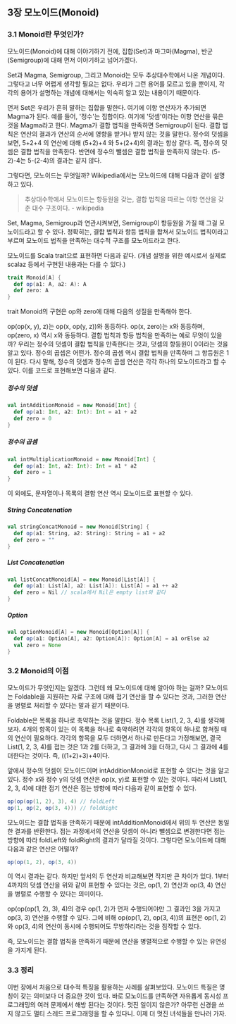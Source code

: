 ## 3장 모노이드(Monoid)

### 3.1 Monoid란 무엇인가?

모노이드(Monoid)에 대해 이야기하기 전에, 집합(Set)과 마그마(Magma), 반군(Semigroup)에 대해 먼저 이야기하고 넘어가겠다.

Set과 Magma, Semigroup, 그리고 Monoid는 모두 추상대수학에서 나온 개념이다. 그렇다고 너무 어렵게 생각할 필요는 없다. 우리가 그런 용어를 모르고 있을 뿐이지, 각각의 용어가 설명하는 개념에 대해서는 익숙히 알고 있는 내용이기 때문이다.

먼저 Set은 우리가 흔히 말하는 집합을 말한다. 여기에 이항 연산자가 추가되면 Magma가 된다. 예를 들어, '정수'는 집합이다. 여기에 '덧셈'이라는 이항 연산을 묶은 것을 Magma라고 한다. Magma가 결합 법칙을 만족하면 Semigroup이 된다. 결합 법칙은 연산의 결과가 연산의 순서에 영향을 받거나 받지 않는 것을 말한다. 정수의 덧셈을 보면, 5+2+4 의 연산에 대해 (5+2)+4 와 5+(2+4)의 결과는 항상 같다. 즉, 정수의 덧셈은 결합 법칙을 만족한다. 반면에 정수의 뺄셈은 결합 법칙을 만족하지 않는다. (5-2)-4는 5-(2-4)의 결과는 같지 않다.

그렇다면, 모노이드는 무엇일까? Wikipedia에서는 모노이드에 대해 다음과 같이 설명하고 있다.

> 추상대수학에서 모노이드는 항등원을 갖는, 결합 법칙을 따르는 이항 연산을 갖춘 대수 구조이다. - wikipedia

Set, Magma, Semigroup과 연관시켜보면, Semigroup이 항등원을 가질 때 그걸 모노이드라고 할 수 있다. 정확히는, 결합 법칙과 항등 법칙을 합쳐서 모노이드 법칙이라고 부르며 모노이드 법칙을 만족하는 대수적 구조를 모노이드라고 한다.

모노이드를 Scala trait으로 표현하면 다음과 같다. (개념 설명을 위한 예시로서 실제로 scalaz 등에서 구현된 내용과는 다를 수 있다.)

````scala
trait Monoid[A] {
  def op(a1: A, a2: A): A
  def zero: A
}
````

trait Monoid의 구현은 op와 zero에 대해 다음의 성질을 만족해야 한다.

op(op(x, y), z)는 op(x, op(y, z))와 동등하다.
op(x, zero)는 x와 동등하며, op(zero, x) 역시 x와 동등하다.
결합 법칙과 항등 법칙을 만족하는 예로 무엇이 있을까? 우리는 정수의 덧셈이 결합 법칙을 만족한다는 것과, 덧셈의 항등원이 0이라는 것을 알고 있다. 정수의 곱셉은 어떤가. 정수의 곱셈 역시 결합 법칙을 만족하며 그 항등원은 1이 된다. 다시 말해, 정수의 덧셈과 정수의 곱셈 연산은 각각 하나의 모노이드라고 할 수 있다. 이를 코드로 표현해보면 다음과 같다.

##### 정수의 덧셈

````scala
val intAdditionMonoid = new Monoid[Int] {
  def op(a1: Int, a2: Int): Int = a1 + a2
  def zero = 0
}
````

##### 정수의 곱셈

````scala
val intMultiplicationMonoid = new Monoid[Int] {
  def op(a1: Int, a2: Int): Int = a1 * a2
  def zero = 1
}
````

이 외에도, 문자열이나 목록의 결합 연산 역시 모노이드로 표현할 수 있다.

##### String Concatenation

````scala
val stringConcatMonoid = new Monoid[String] {
  def op(a1: String, a2: String): String = a1 + a2
  def zero = ""
}
````

##### List Concatenation

````scala
val listConcatMonoid[A] = new Monoid[List[A]] {
  def op(a1: List[A], a2: List[A]): List[A] = a1 ++ a2
  def zero = Nil // scala에서 Nil은 empty list와 같다
}
````

##### Option

````scala
val optionMonoid[A] = new Monoid[Option[A]] {
  def op(a1: Option[A], a2: Option[A]): Option[A] = a1 orElse a2
  val zero = None
}
````

### 3.2 Monoid의 이점

모노이드가 무엇인지는 알겠다. 그런데 왜 모노이드에 대해 알아야 하는 걸까? 모노이드는 Foldable을 지원하는 자료 구조에 대해 접기 연산을 할 수 있다는 것과, 그러한 연산을 병렬로 처리할 수 있다는 말과 같기 때문이다.

Foldable은 목록을 하나로 축약하는 것을 말한다. 정수 목록 List(1, 2, 3, 4)를 생각해보자. 4개의 항목이 있는 이 목록을 하나로 축약하려면 각각의 항목이 하나로 합쳐질 때의 연산이 필요하다. 각각의 항목을 모두 더하면서 하나로 만든다고 가정해보면, 결국 List(1, 2, 3, 4)를 접는 것은 1과 2를 더하고, 그 결과에 3을 더하고, 다시 그 결과에 4를 더한다는 것이다. 즉, ((1+2)+3)+4이다.

앞에서 정수의 덧셈이 모노이드이며 intAdditionMonoid로 표현할 수 있다는 것을 알고 있다. 정수 x와 정수 y의 덧셈 연산은 op(x, y)로 표현할 수 있는 것이다. 따라서 List(1, 2, 3, 4)에 대한 접기 연산은 접는 방향에 따라 다음과 같이 표현할 수 있다.

````scala
op(op(op(1, 2), 3), 4) // foldLeft
op(1, op(2, op(3, 4))) // foldRight
````

모노이드는 결합 법칙을 만족하기 때문에 intAdditionMonoid에서 위의 두 연산은 동일한 결과를 반환한다. 접는 과정에서의 연산을 덧셈이 아니라 뺄셈으로 변경한다면 접는 방향에 따라 foldLeft와 foldRight의 결과가 달라질 것이다. 그렇다면 모노이드에 대해 다음과 같은 연산은 어떨까?

````scala
op(op(1, 2), op(3, 4))
````

이 역시 결과는 같다. 하지만 앞서의 두 연산과 비교해보면 작지만 큰 차이가 있다. 1부터 4까지의 덧셈 연산을 위와 같이 표현할 수 있다는 것은, op(1, 2) 연산과 op(3, 4) 연산을 병렬로 수행할 수 있다는 의미이다.

op(op(op(1, 2), 3), 4)의 경우 op(1, 2)가 먼저 수행되어야만 그 결과인 3을 가지고 op(3, 3) 연산을 수행할 수 있다. 그에 비해 op(op(1, 2), op(3, 4))의 표현은 op(1, 2)와 op(3, 4)의 연산이 동시에 수행되어도 무방하리라는 것을 짐작할 수 있다.

즉, 모노이드는 결합 법칙을 만족하기 때문에 연산을 병렬적으로 수행할 수 있는 유연성을 가지게 된다.

### 3.3 정리

이번 장에서 처음으로 대수적 특징을 활용하는 사례를 살펴보았다. 모노이드 특질은 명칭이 갖는 의미보다 더 중요한 것이 있다. 바로 모노이드를 만족하면 자유롭게 동시성 프로그래밍의 여러 문제에서 해방 된다는 것이다. 멋진 일이지 않은가? 아무런 신경을 쓰지 않고도 멀티 스레드 프로그래밍을 할 수 있다니. 이제 더 멋진 녀석들을 만나러 가자.